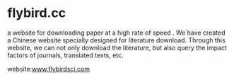 # flybird.cc
a website for downloading paper at a high rate of speed .
We have created a Chinese website specially designed for literature download. Through this website, we can not only download the literature, but also query the impact factors of journals, translated texts, etc.

website:www.flybirdsci.com
